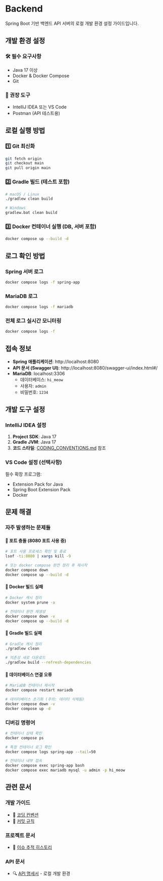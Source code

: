 # Backend

Spring Boot 기반 백엔드 API 서버의 로컬 개발 환경 설정 가이드입니다.

## 개발 환경 설정

### 🛠️ 필수 요구사항
- Java 17 이상
- Docker & Docker Compose
- Git

### 🔧 권장 도구
- IntelliJ IDEA 또는 VS Code
- Postman (API 테스트용)

## 로컬 실행 방법

### 1️⃣ Git 최신화
```sh
git fetch origin
git checkout main
git pull origin main
```

### 2️⃣ Gradle 빌드 (테스트 포함)
```sh
# macOS / Linux
./gradlew clean build

# Windows
gradlew.bat clean build
```

### 3️⃣ Docker 컨테이너 실행 (DB, 서버 포함)
```sh
docker compose up --build -d
```

## 로그 확인 방법

### Spring 서버 로그
```sh
docker compose logs -f spring-app
```

### MariaDB 로그
```sh
docker compose logs -f mariadb
```

### 전체 로그 실시간 모니터링
```sh
docker compose logs -f
```

## 접속 정보

- **Spring 애플리케이션**: http://localhost:8080
- **API 문서 (Swagger UI)**: http://localhost:8080/swagger-ui/index.html#/
- **MariaDB**: localhost:3306
  - 데이터베이스: `hi_meow`
  - 사용자: `admin`
  - 비밀번호: `1234`

## 개발 도구 설정

### IntelliJ IDEA 설정
1. **Project SDK**: Java 17
2. **Gradle JVM**: Java 17
3. **코드 스타일**: [CODING_CONVENTIONS.md](CODING_CONVENTIONS.md) 참조

### VS Code 설정 (선택사항)
필수 확장 프로그램:
- Extension Pack for Java
- Spring Boot Extension Pack
- Docker

## 문제 해결

### 자주 발생하는 문제들

#### 🚫 포트 충돌 (8080 포트 사용 중)
```sh
# 포트 사용 프로세스 확인 및 종료
lsof -ti:8080 | xargs kill -9

# 또는 docker compose 완전 정리 후 재시작
docker compose down
docker compose up --build -d
```

#### 🚫 Docker 빌드 실패
```sh
# Docker 캐시 정리
docker system prune -a

# 컨테이너 완전 재생성
docker compose down -v
docker compose up --build -d
```

#### 🚫 Gradle 빌드 실패
```sh
# Gradle 캐시 정리
./gradlew clean

# 의존성 새로 다운로드
./gradlew build --refresh-dependencies
```

#### 🚫 데이터베이스 연결 오류
```sh
# MariaDB 컨테이너 재시작
docker compose restart mariadb

# 데이터베이스 초기화 (주의: 데이터 삭제됨)
docker compose down -v
docker compose up -d
```

### 디버깅 명령어
```sh
# 컨테이너 상태 확인
docker compose ps

# 특정 컨테이너 로그 확인
docker compose logs spring-app --tail=50

# 컨테이너 내부 접속
docker compose exec spring-app bash
docker compose exec mariadb mysql -u admin -p hi_meow
```

## 관련 문서

### 개발 가이드
- 📝 [코딩 컨벤션](docs/CODING_CONVENTIONS.md)
- 🔀 [커밋 규칙](docs/COMMIT_RULES.md)

### 프로젝트 문서  
- 📖 [이슈 추적 히스토리](docs/ISSUES.md)

### API 문서
- 🔍 [API 명세서](http://localhost:8080/swagger-ui/index.html#/) - 로컬 개발 환경
